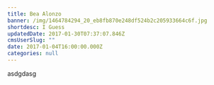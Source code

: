 ```yaml
---
title: Bea Alonzo
banner: /img/1464784294_20_eb8fb870e248df524b2c205933664c6f.jpg
shortdesc: I Guess
updatedDate: 2017-01-30T07:37:07.846Z
cmsUserSlug: ""
date: 2017-01-04T16:00:00.000Z
categories: null
---
```


asdgdasg